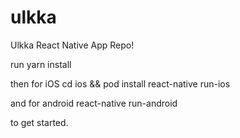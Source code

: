 # ulkka

Ulkka React Native App Repo!

run 
yarn install 

then for iOS
cd ios && pod install
react-native run-ios 

and for android
react-native run-android

to get started.
